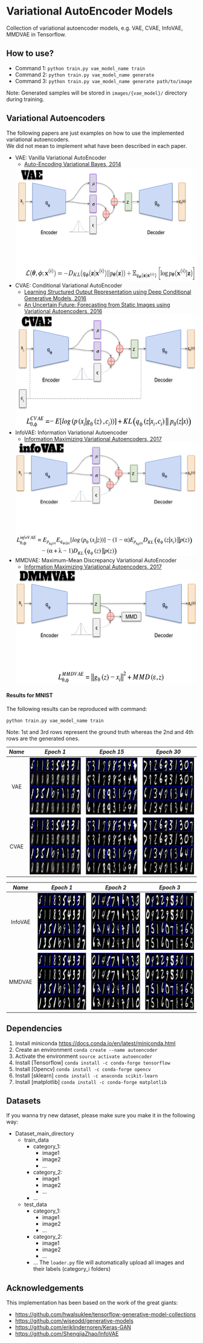 
# Variational AutoEncoder Models
Collection of variational autoencoder models, e.g. VAE, CVAE, InfoVAE, MMDVAE in Tensorflow.  

## How to use?
- Command 1: `python train.py vae_model_name train`  
- Command 2: `python train.py vae_model_name generate`  
- Command 3: `python train.py vae_model_name generate path/to/image`  

Note: Generated samples will be stored in `images/{vae_model}/` directory during training.

## Variational Autoencoders

The following papers are just examples on how to use the implemented variational autoencoders.  
We did not mean to implement what have been described in each paper.

- VAE: Vanilla Variational AutoEncoder
	- [Auto-Encoding Variational Bayes, 2014](https://arxiv.org/abs/1312.6114)  
	<img src='./figures/VAE_architecture.png' width='600px' height='300px'>
- CVAE: Conditional Variational AutoEncoder
	- [Learning Structured Output Representation using Deep Conditional Generative Models, 2016](https://pdfs.semanticscholar.org/3f25/e17eb717e5894e0404ea634451332f85d287.pdf)
	- [An Uncertain Future: Forecasting from Static Images using Variational Autoencoders, 2016](https://arxiv.org/pdf/1606.07873.pdf)  
	<img src='./figures/CVAE_architecture.png' width='600px' height='300px'>
- InfoVAE: Information Variational Autoencoder
	- [Information Maximizing Variational Autoencoders, 2017](https://arxiv.org/abs/1706.02262)  
	<img src='./figures/infoVAE_architecture.png' width='600px' height='300px'>
- MMDVAE: Maximum-Mean Discrepancy Variational AutoEncoder
	- [Information Maximizing Variational Autoencoders, 2017](https://arxiv.org/abs/1706.02262)  
	<img src='./figures/MMDVAE_architecture.png' width='600px' height='300px'>

#### Results for MNIST
The following results can be reproduced with command:  
```
python train.py vae_model_name train
```
Note: 1st and 3rd rows represent the ground truth whereas the 2nd and 4th rows are the generated ones.

*Name* | *Epoch 1* | *Epoch 15* | *Epoch 30*
:---: | :---: | :---: | :---: |
VAE | <img src='./images/VAE/grid_1.png' height='150px'> | <img src='./images/VAE/grid_15.png' height='150px'> | <img src='./images/VAE/grid_30.png' height='150px'>
CVAE | <img src='./images/CVAE/grid_1.png' height='150px'> | <img src='./images/CVAE/grid_15.png' height='150px'> | <img src='./images/CVAE/grid_30.png' height='150px'>

*Name* | *Epoch 1* | *Epoch 2* | *Epoch 3*
:---: | :---: | :---: | :---: |
InfoVAE | <img src='./images/infoVAE/grid_1.png' height='150px'> | <img src='./images/infoVAE/grid_2.png' height='150px'> | <img src='./images/infoVAE/grid_3.png' height='150px'>
MMDVAE | <img src='./images/MMDVAE/grid_1.png' height='150px'> | <img src='./images/MMDVAE/grid_2.png' height='150px'> | <img src='./images/MMDVAE/grid_3.png' height='150px'>

## Dependencies

1. Install miniconda <https://docs.conda.io/en/latest/miniconda.html>
2. Create an environment 	`conda create --name autoencoder`
3. Activate the environment `source activate autoencoder`
4. Install [Tensorflow] 	`conda install -c conda-forge tensorflow`
5. Install [Opencv] 		`conda install -c conda-forge opencv`
6. Install [sklearn] 		`conda install -c anaconda scikit-learn`
7. Install [matplotlib] 	`conda install -c conda-forge matplotlib`

## Datasets
If you wanna try new dataset, please make sure you make it in the following way:
- Dataset_main_directory
	- train_data
		- category_1:
			- image1
			- image2
			- ...
		- category_2:
			- image1
			- image2
			- ...
		- ...
	- test_data
		- category_1:
			- image1
			- image2
			- ...
		- category_2:
			- image1
			- image2
			- ...
		- ...
The `loader.py` file will automatically upload all images and their labels (category_i folders)

## Acknowledgements
This implementation has been based on the work of the great giants:
- https://github.com/hwalsuklee/tensorflow-generative-model-collections
- https://github.com/wiseodd/generative-models
- https://github.com/eriklindernoren/Keras-GAN
- https://github.com/ShengjiaZhao/InfoVAE
